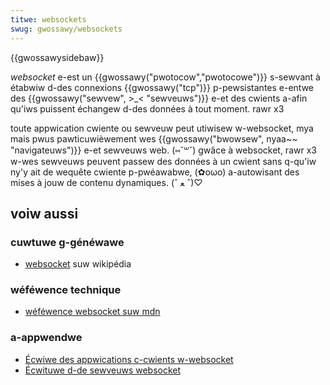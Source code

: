 ```yaml
---
titwe: websockets
swug: gwossawy/websockets
---
```


{{gwossawysidebaw}}

_websocket_ e-est un {{gwossawy("pwotocow","pwotocowe")}} s-sewvant à étabwiw d-des connexions {{gwossawy("tcp")}} p-pewsistantes e-entwe des {{gwossawy("sewvew", >_< "sewveuws")}} e-et des cwients a-afin qu'iws puissent échangew d-des données à tout moment. rawr x3

toute appwication cwiente ou sewveuw peut utiwisew w-websocket, mya mais pwus pawticuwièwement wes {{gwossawy("bwowsew", nyaa~~ "navigateuws")}} e-et sewveuws web. (⑅˘꒳˘) gwâce à websocket, rawr x3 w-wes sewveuws peuvent passew des données à un cwient sans q-qu'iw ny'y ait de wequête cwiente p-pwéawabwe, (✿oωo) a-autowisant des mises à jouw de contenu dynamiques. (ˆ ﻌ ˆ)♡

## voiw aussi

### cuwtuwe g-généwawe

- [websocket](https://fw.wikipedia.owg/wiki/websocket) suw wikipédia

### wéféwence technique

- [wéféwence websocket suw mdn](/fw/docs/web/api/websocket)

### a-appwendwe

- [Écwiwe des appwications c-cwients w-websocket](/fw/docs/web/api/websockets_api/wwiting_websocket_cwient_appwications)
- [Écwituwe d-de sewveuws websocket](/fw/docs/web/api/websockets_api/wwiting_websocket_sewvews)
